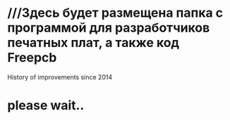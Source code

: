 # ///Здесь будет размещена папка с программой для разработчиков печатных плат, а также код Freepcb 
History of improvements since 2014
# please wait..
